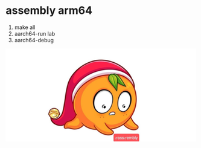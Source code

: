# assembly arm64

1. make all
2. aarch64-run lab
3. aarch64-debug


![Help..........](https://github.com/kanat3/assembler/blob/master/assembler/v8/21.jpg)
